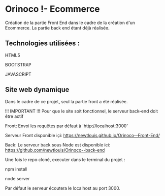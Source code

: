 
# Orinoco !- Ecommerce
Création de la partie Front End dans le cadre de la création d'un Ecommerce. La partie back end étant déjà réalisée.
## Technologies utilisées :

HTML5

BOOTSTRAP

JAVASCRIPT




## Site web dynamique

Dans le cadre de ce projet, seul la partie front a été réalisée.

!!! IMPORTANT !!! Pour que le site soit fonctionnel, le serveur back-end doit être actif

Front: Envoi les requêtes par défaut à 'http://localhost:3000'

Serveur Front disponible içi:
https://newtlouis.github.io/Orinoco--Front-End/

Back: Le serveur back sous Node est disponible ici:
https://github.com/newtlouis/Orinoco--back-end

 Une fois le repo cloné, executer dans le terminal du projet :

npm install

node server

Par défaut le serveur écoutera le localhost au port 3000.
